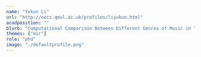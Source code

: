 ```yaml
---
name: "Yukun Li"
url: "http://eecs.qmul.ac.uk/profiles/liyukun.html"
acadposition: ""
blurb: "Computational Comparison Between Different Genres of Music in Terms of the Singing Voice"
themes: ["mir"]
role: "phd"
image: "./defaultprofile.png"
---
```

